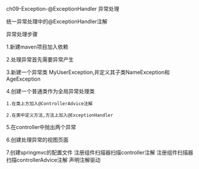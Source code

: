 ch09-Exception-@ExceptionHandler 异常处理

统一异常处理中的@ExceptionHandler注解

异常处理步骤

1.新建maven项目加入依赖

2.处理异常首先需要异常产生

3.新建一个异常类 MyUserException,并定义其子类NameException和AgeException

4.创建一个普通类作为全局异常处理类

    1.在类上方加入@ControllerAdvice注解
    
    2.在类中定义方法,方法上加入@ExceptionHandler
    
5.在controller中抛出两个异常

6.创建处理异常的视图页面

7.创建springmvc的配置文件
    注册组件扫描器扫描controller注解
    注册组件扫描器扫描controllerAdvice注解
    声明注解驱动
    
